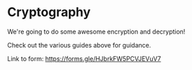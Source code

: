 # Cryptography

We're going to do some awesome encryption and decryption!

Check out the various guides above for guidance.

Link to form: https://forms.gle/HJbrkFW5PCVJEVuV7
